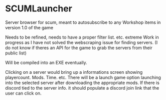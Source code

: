 # SCUMLauncher
Server browser for scum, meant to autosubscribe to any Workshop items in version 1.0 of the game


Needs to be refined, needs to have a proper filter list. etc. 
extreme Work in progress as I have not solved the webscraping issue for finding servers. 
(I do not know if theres an API for the game to grab the servers from their public list)

Will be compiled into an EXE eventually. 

Clicking on a server would bring up a informations screen showing playercount. Mods. Time. etc. 
There will be a launch game option launching into the selected server after downloading the appropriate mods. 
If there is discord tied to the server info. it should populate a discord join link that the user can click on.

